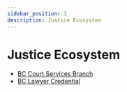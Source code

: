 ```yaml
---
sidebar_position: 3
description: Justice Ecosystem
---
```


# Justice Ecosystem
* [BC Court Services Branch](./court-services-branch/governance.md)
* [BC Lawyer Credential](./legal-professional/governance.md)